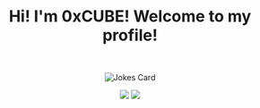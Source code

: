 <h1 align="center">Hi! I'm 0xCUBE! Welcome to my profile!</h1>

<br>

<p align="center">
  <img src="https://readme-jokes.vercel.app/api" alt="Jokes Card" />
</p align="center">


<p align = "center">
  <img  src = "https://github-readme-stats.vercel.app/api?username=0xCUB3&show_icons=true&theme=radical">
  <img src = "https://github-readme-stats.vercel.app/api/top-langs/?username=0xCUB3&theme=radical">
</p>
